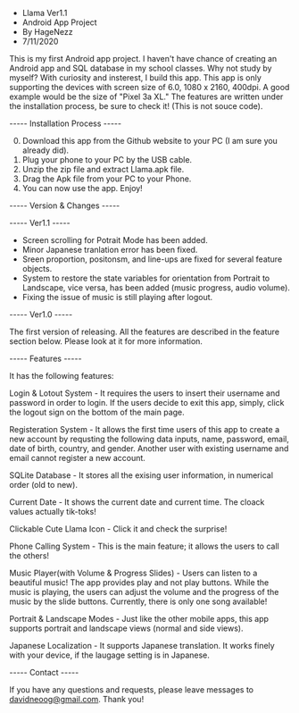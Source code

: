 - Llama Ver1.1
- Android App Project
- By HageNezz	
- 7/11/2020	

This is my first Android app project. I haven't have chance of creating an Android app
and SQL database in my school classes. Why not study by myself? With curiosity and insterest, 
I build this app. This app is only supporting the devices with screen size of 6.0, 1080 x 2160, 400dpi.
A good example would be the size of "Pixel 3a XL." The features are written under 
the installation process, be sure to check it! (This is not souce code).


----- Installation Process -----

0. Download this app from the Github website to your PC (I am sure you already did).
1. Plug your phone to your PC by the USB cable. 
2. Unzip the zip file and extract Llama.apk file. 
3. Drag the Apk file from your PC to your Phone. 
4. You can now use the app. Enjoy!


----- Version & Changes -----

----- Ver1.1 -----

- Screen scrolling for Potrait Mode has been added. 
- Minor Japanese tranlation error has been fixed.
- Sreen proportion, positonsm, and line-ups are fixed for several feature objects. 
- System to restore the state variables for orientation from Portrait to Landscape, 
vice versa, has been added (music progress, audio volume).
- Fixing the issue of music is still playing after logout. 


----- Ver1.0 -----

The first version of releasing. All the features are described in the feature section below. 
Please look at it for more information. 


----- Features -----

It has the following features:

Login & Lotout System - It requires the users to insert their username and password in order to login. If the users 
decide to exit this app, simply, click the logout sign on the bottom of the main page. 

Registeration System - It allows the first time users of this app to create a new account by requsting the
following data inputs, name, password, email, date of birth, country, and gender. Another user with existing username
and email cannot register a new account.

SQLite Database - It stores all the exising user information, in numerical order (old to new).

Current Date - It shows the current date and current time. The cloack values actually tik-toks!

Clickable Cute Llama Icon - Click it and check the surprise!

Phone Calling System - This is the main feature; it allows the users to call the others!

Music Player(with Volume & Progress Slides) - Users can listen to a beautiful music! The app provides 
play and not play buttons. While the music is playing, the users can adjust the volume and the progress of the 
music by the slide buttons. Currently, there is only one song available!

Portrait & Landscape Modes - Just like the other mobile apps, this app supports portrait and landscape views
(normal and side views). 

Japanese Localization - It supports Japanese translation. It works finely with your device, if the laugage setting 
is in Japanese.


----- Contact -----

If you have any questions and requests, please leave messages to davidneoog@gmail.com. 
Thank you!

